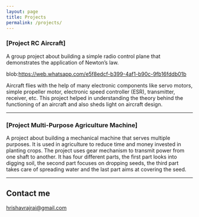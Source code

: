 ```yaml
---
layout: page
title: Projects
permalink: /projects/
---
```


### [Project RC Aircraft] 

A group project about building a simple radio control plane that demonstrates the application of Newton’s law. 

blob:https://web.whatsapp.com/e5f8edcf-b399-4af1-b90c-9fb16fddb01b

Aircraft flies with the help of many electronic components like servo motors, simple propeller motor, electronic speed controller (ESR), transmitter, receiver, etc. This project helped in understanding the theory behind the functioning of an aircraft and also sheds light on aircraft design.

***

### [Project Multi-Purpose Agriculture Machine] 

A project about building a mechanical machine that serves multiple purposes. It is used in agriculture to reduce time and money invested in planting crops. The project uses gear mechanism to transmit power from one shaft to another. It has four different parts, the first part looks into digging soil, the second part focuses on dropping seeds, the third part takes care of spreading water and the last part aims at covering the seed.

***

## Contact me

[hrishavrajrai@gmail.com](mailto:hrishavrajrai@gmail.com)
